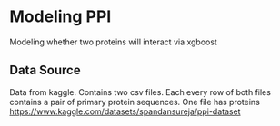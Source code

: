 # Modeling PPI
Modeling whether two proteins will interact via xgboost

## Data Source
Data from kaggle. Contains two csv files. Each every row of both files contains a pair of primary protein sequences. One file has proteins
https://www.kaggle.com/datasets/spandansureja/ppi-dataset
